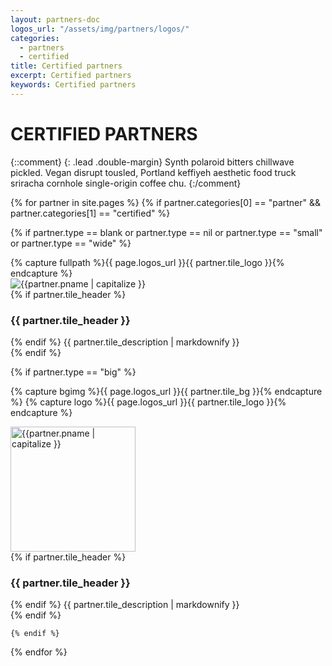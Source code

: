 ```yaml
---
layout: partners-doc
logos_url: "/assets/img/partners/logos/"
categories:
  - partners
  - certified
title: Certified partners
excerpt: Certified partners
keywords: Certified partners
---
```


# CERTIFIED PARTNERS

{::comment}
{: .lead .double-margin}
Synth polaroid bitters chillwave pickled. Vegan disrupt tousled, Portland keffiyeh 
aesthetic food truck sriracha cornhole single-origin coffee chu.
{:/comment}

<div class="tiles-wrapper ">
{% for partner in site.pages %}
    {% if partner.categories[0] == "partner" && partner.categories[1] == "certified" %}


{% if partner.type == blank or partner.type == nil or partner.type == "small" or partner.type == "wide" %}
<div class="flip-container col-xs-12 {% if partner.type == "wide" %} col-sm-12 col-md-12 {% else %} col-sm-6 col-md-6 {% endif %}  col-lg-4" >
    <div class="flipper">
        <div class="front">
            {% capture fullpath %}{{ page.logos_url }}{{ partner.tile_logo }}{% endcapture %}
            <div class="img-wrapper">
                <img src="{{fullpath}}" alt="{{partner.pname | capitalize }}">
            </div>
        </div>
        <div class="back">
            {% if partner.tile_header %}
            <h3>{{ partner.tile_header }}</h3>
            {% endif %}
            {{ partner.tile_description | markdownify }}
        </div>
    </div>
</div>
{% endif %}

{% if partner.type == "big" %}

{% capture bgimg %}{{ page.logos_url }}{{ partner.tile_bg }}{% endcapture %}
{% capture logo %}{{ page.logos_url }}{{ partner.tile_logo }}{% endcapture %}

<div class="big-tile col-xs-12 col-sm-12 col-md-12 col-lg-12" >
    <div class="content-box" style="background-image: url('{{bgimg}}');">
        <div class="logo-box col-sm-3 col-md-3 col-lg-3">
            <div class="img-wrapper ">
                <img src="{{logo}}" style="width:200px;" alt="{{partner.pname | capitalize }}">
            </div>
        </div>
        <div class="description col-sm-7 col-md-7 col-lg-7">
            {% if partner.tile_header %}
            <h3>{{ partner.tile_header }}</h3>
            {% endif %}
            {{ partner.tile_description | markdownify }}
        </div>
    </div>
</div>
{% endif %}

    {% endif %}
{% endfor %}
</div>

<script>
$(".flip-container").on('tap', 'this.classList.toggle("hover")');
</script>